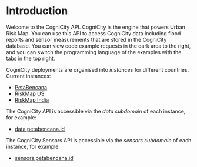 # Introduction

Welcome to the CogniCity API. CogniCity is the engine that powers Urban Risk Map. You can use this API to access CogniCity data including flood reports and sensor measurements that are stored in the CogniCity database. You can view code example requests in the dark area to the right, and you can switch the programming language of the examples with the tabs in the top right.

CogniCity deployments are organised into *instances* for different countries. Current instances:

- [PetaBencana](https://petabencana.id)
- [RiskMap US](https://riskmap.us)
- [RiskMap India](https://riskmap.in)

The CogniCity API is accessible via the *data subdomain* of each instance, for example:

- [data.petabencana.id](https://data.petabencana.id)

The CogniCity Sensors API is accessible via the *sensors subdomain* of each instance, for example:

- [sensors.petabencana.id](https://sensors.petabencana.id)
